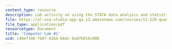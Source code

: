 ```yaml
---
content_type: resource
description: Lab activity on using the STATA data analysis and statistical software.
file: https://ol-ocw-studio-app-qa.s3.amazonaws.com/courses/11-220-quantitative-reasoning-statistical-methods-for-planners-i-spring-2009/c46ef3467b0762b6b6dc6ad7b016c908_MIT11_220s09_Lab01.pdf
file_type: application/pdf
resourcetype: Document
title: 'Computer Lab #1'
uid: c46ef346-7b07-62b6-b6dc-6ad7b016c908
---
```

